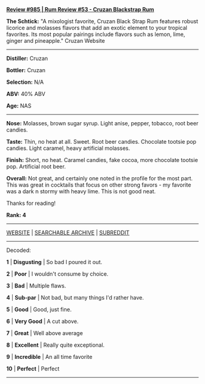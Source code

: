 
[**Review #985 | Rum Review #53 - Cruzan Blackstrap Rum**]( https://t8ke.review/review-985-cruzan-black-strap-rum/)

**The Schtick:** "A mixologist favorite, Cruzan Black Strap Rum features robust licorice and molasses flavors that add an exotic element to your tropical favorites. Its most popular pairings include flavors such as lemon, lime, ginger and pineapple." Cruzan Website

-----

**Distiller:** Cruzan

**Bottler:** Cruzan

**Selection:** N/A

**ABV:**  40% ABV

**Age:** NAS 

-----

**Nose:**  Molasses, brown sugar syrup. Light anise, pepper, tobacco, root beer candies. 

**Taste:** Thin, no heat at all. Sweet. Root beer candies. Chocolate tootsie pop candies. Light caramel, heavy artificial molasses. 

**Finish:** Short, no heat. Caramel candies, fake cocoa, more chocolate tootsie pop. Artificial root beer.

**Overall:** Not great, and certainly one noted in the profile for the most part. This was great in cocktails that focus on other strong favors - my favorite was a dark n stormy with heavy lime. This is not good neat. 

Thanks for reading!

**Rank: 4**



-----

[WEBSITE](https://t8ke.review) | [SEARCHABLE ARCHIVE](https://t8ke.review/review-archive/) | [SUBREDDIT](https://reddit.com/r/t8kereviews)

-----

Decoded:

**1** | **Disgusting** | So bad I poured it out.

**2** | **Poor** | I wouldn't consume by choice.

**3** | **Bad** | Multiple flaws.

**4** | **Sub-par** | Not bad, but many things I'd rather have.

**5** | **Good** | Good, just fine.

**6** | **Very Good** | A cut above.

**7** | **Great** | Well above average

**8** | **Excellent** | Really quite exceptional.

**9** | **Incredible** | An all time favorite

**10** | **Perfect** | Perfect

----

